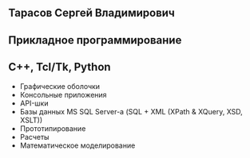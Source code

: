 Тарасов Сергей Владимирович
----------------------------
Прикладное программирование
----------------------------
C++, Tcl/Tk, Python
----------------------------
 - Графические оболочки
 - Консольные приложения
 - API-шки
 - Базы данных MS SQL Server-а (SQL + XML (XPath & XQuery, XSD, XSLT))
 - Прототипирование
 - Расчеты
 - Математическое моделирование
